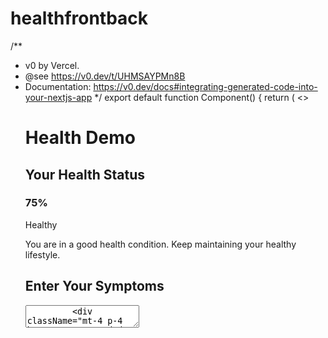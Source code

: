 # healthfrontback
/**
 * v0 by Vercel.
 * @see https://v0.dev/t/UHMSAYPMn8B
 * Documentation: https://v0.dev/docs#integrating-generated-code-into-your-nextjs-app
 */
export default function Component() {
  return (
    <>
      <div className="flex flex-col items-center justify-center h-screen bg-green-100">
        <h1 className="text-4xl font-bold text-gray-800">Health Demo</h1>
        <div className="mt-8 p-4 bg-white rounded-lg shadow-md">
          <h2 className="text-2xl font-semibold text-gray-700">Your Health Status</h2>
          <div className="mt-4 p-4 bg-gray-200 rounded-lg">
            <h3 className="text-xl font-semibold text-gray-600">75%</h3>
            <p className="mt-2 text-sm text-gray-500">Healthy</p>
            <p className="mt-2 text-sm text-gray-500">
              You are in a good health condition. Keep maintaining your healthy lifestyle.
            </p>
          </div>
          <div className="mt-4 p-4 bg-gray-200 rounded-lg">
            <h2 className="text-2xl font-semibold text-gray-700">Enter Your Symptoms</h2>
            <textarea
              className="mt-2 p-2 w-full h-20 text-sm text-gray-500 rounded-lg border border-gray-300"
              placeholder="Describe your symptoms..."
            />
            <div className="mt-4 p-4 bg-gray-300 rounded-lg">
              <h4 className="text-lg font-semibold text-gray-600">Symptoms Description</h4>
              <p className="mt-2 text-sm text-gray-500">Enter your symptoms to get a description.</p>
            </div>
          </div>
        </div>
      </div>
      <div className="flex flex-col items-center justify-center h-screen bg-yellow-100">
        <h1 className="text-4xl font-bold text-gray-800">Health Demo</h1>
        <div className="mt-8 p-4 bg-white rounded-lg shadow-md">
          <h2 className="text-2xl font-semibold text-gray-700">Your Health Status</h2>
          <div className="mt-4 p-4 bg-gray-200 rounded-lg">
            <h3 className="text-xl font-semibold text-gray-600">50%</h3>
            <p className="mt-2 text-sm text-gray-500">Dangerous</p>
            <p className="mt-2 text-sm text-gray-500">
              Your health condition is not good. Please consult with a doctor immediately.
            </p>
            <div className="mt-4 p-4 bg-gray-300 rounded-lg">
              <h4 className="text-lg font-semibold text-gray-600">Nearby Hospitals</h4>
              <ul className="mt-2 text-sm text-gray-500">
                <li>Hospital A</li>
                <li>Hospital B</li>
                <li>Hospital C</li>
              </ul>
            </div>
          </div>
          <div className="mt-4 p-4 bg-gray-200 rounded-lg">
            <h2 className="text-2xl font-semibold text-gray-700">Enter Your Symptoms</h2>
            <textarea
              className="mt-2 p-2 w-full h-20 text-sm text-gray-500 rounded-lg border border-gray-300"
              placeholder="Describe your symptoms..."
            />
            <div className="mt-4 p-4 bg-gray-300 rounded-lg">
              <h4 className="text-lg font-semibold text-gray-600">Symptoms Description</h4>
              <p className="mt-2 text-sm text-gray-500">Enter your symptoms to get a description.</p>
            </div>
          </div>
        </div>
      </div>
      <div className="flex flex-col items-center justify-center h-screen bg-orange-100">
        <h1 className="text-4xl font-bold text-gray-800">Health Demo</h1>
        <div className="mt-8 p-4 bg-white rounded-lg shadow-md">
          <h2 className="text-2xl font-semibold text-gray-700">Your Health Status</h2>
          <div className="mt-4 p-4 bg-gray-200 rounded-lg">
            <h3 className="text-xl font-semibold text-gray-600">25%</h3>
            <p className="mt-2 text-sm text-gray-500">Very Dangerous</p>
            <p className="mt-2 text-sm text-gray-500">
              Your health condition is very dangerous. Please seek medical attention immediately.
            </p>
            <div className="mt-4 p-4 bg-gray-300 rounded-lg">
              <h4 className="text-lg font-semibold text-gray-600">Nearby Hospitals</h4>
              <ul className="mt-2 text-sm text-gray-500">
                <li>Hospital D</li>
                <li>Hospital E</li>
                <li>Hospital F</li>
              </ul>
            </div>
          </div>
          <div className="mt-4 p-4 bg-gray-200 rounded-lg">
            <h2 className="text-2xl font-semibold text-gray-700">Enter Your Symptoms</h2>
            <textarea
              className="mt-2 p-2 w-full h-20 text-sm text-gray-500 rounded-lg border border-gray-300"
              placeholder="Describe your symptoms..."
            />
            <div className="mt-4 p-4 bg-gray-300 rounded-lg">
              <h4 className="text-lg font-semibold text-gray-600">Symptoms Description</h4>
              <p className="mt-2 text-sm text-gray-500">Enter your symptoms to get a description.</p>
            </div>
          </div>
        </div>
      </div>
    </>
  )
}
